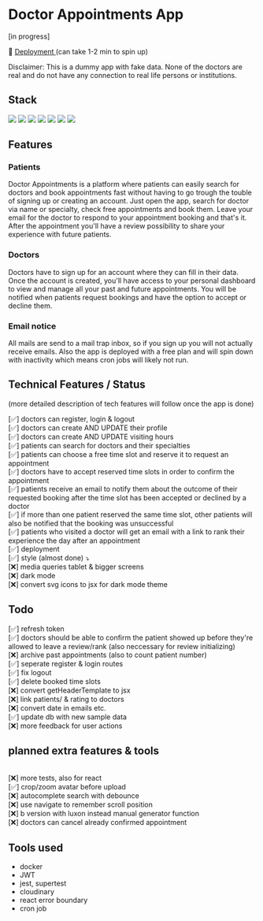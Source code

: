 # Doctor Appointments App

[in progress]

🔗 [Deployment ](https://doc-appointments.onrender.com/) (can take 1-2 min to spin up)

Disclaimer: This is a dummy app with fake data. None of the doctors are real and do not have any connection to real life persons or institutions.

## Stack

<div>
 <img src="https://img.shields.io/badge/MongoDB-47A248.svg?style=for-the-badge&logo=MongoDB&logoColor=white" />
 <img src="https://img.shields.io/badge/Express-000000.svg?style=for-the-badge&logo=Express&logoColor=white" />
 <img src="https://img.shields.io/badge/React-61DAFB.svg?style=for-the-badge&logo=React&logoColor=black" />
 <img src="https://img.shields.io/badge/Node.js-339933.svg?style=for-the-badge&logo=nodedotjs&logoColor=white" />
 <img src="https://img.shields.io/badge/Mongoose-880000.svg?style=for-the-badge&logo=Mongoose&logoColor=white" />
 <img src="https://img.shields.io/badge/Sass-CC6699.svg?style=for-the-badge&logo=Sass&logoColor=white" />
 <img src="https://img.shields.io/badge/Docker-2496ED.svg?style=for-the-badge&logo=Docker&logoColor=white" />
</div>

## Features

### Patients

Doctor Appointments is a platform where patients can easily search for doctors and book appointments fast without having to go trough the touble of signing up or creating an account. Just open the app, search for doctor via name or specialty, check free appointments and book them. Leave your email for the doctor to respond to your appointment booking and that's it. After the appointment you'll have a review possibility to share your experience with future patients.

### Doctors

Doctors have to sign up for an account where they can fill in their data. Once the account is created, you'll have access to your personal dashboard to view and manage all your past and future appointments. You will be notified when patients request bookings and have the option to accept or decline them.

### Email notice

All mails are send to a mail trap inbox, so if you sign up you will not actually receive emails. Also the app is deployed with a free plan and will spin down with inactivity which means cron jobs will likely not run.

## Technical Features / Status

(more detailed description of tech features will follow once the app is done)

[✅] doctors can register, login & logout
<br/> [✅] doctors can create AND UPDATE their profile
<br/> [✅] doctors can create AND UPDATE visiting hours
<br/> [✅] patients can search for doctors and their specialties
<br/> [✅] patients can choose a free time slot and reserve it to request an appointment
<br/> [✅] doctors have to accept reserved time slots in order to confirm the appointment
<br/> [✅] patients receive an email to notify them about the outcome of their requested booking after the time slot has been accepted or declined by a doctor
<br/> [✅] if more than one patient reserved the same time slot, other patients will also be notified that the booking was unsuccessful
<br/> [✅] patients who visited a doctor will get an email with a link to rank their experience the day after an appointment
<br/> [✅] deployment
<br/> [✅] style (almost done) ⤵︎
<br/> [❌] media queries tablet & bigger screens
<br/> [❌] dark mode
<br/> [❌] convert svg icons to jsx for dark mode theme

## Todo

[✅] refresh token
<br/> [✅] doctors should be able to confirm the patient showed up before they're allowed to leave a review/rank (also neccessary for review initializing)
<br/> [❌] archive past appointments (also to count patient number)
<br/> [✅] seperate register & login routes
<br/> [✅] fix logout
<br/> [✅] delete booked time slots
<br/> [❌] convert getHeaderTemplate to jsx
<br/> [❌] link patients/ & rating to doctors
<br/> [❌] convert date in emails etc.
<br/> [✅] update db with new sample data
<br/> [❌] more feedback for user actions

## planned extra features & tools

<br/> [❌] more tests, also for react
<br/> [✅] crop/zoom avatar before upload
<br/> [❌] autocomplete search with debounce
<br/> [❌] use navigate to remember scroll position
<br/> [❌] b version with luxon instead manual generator function
<br/> [❌] doctors can cancel already confirmed appointment

## Tools used

- docker
- JWT
- jest, supertest
- cloudinary
- react error boundary
- cron job

 <!-- <img src="https://img.shields.io/badge/tool%20name-485fcc?style=for-the-badge" />
 <img src="https://img.shields.io/badge/tool-name-485fcc?style=for-the-badge" /> -->
